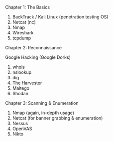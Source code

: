 Chapter 1: The Basics



1. BackTrack / Kali Linux (penetration testing OS)
2. Netcat (nc)
3. Nmap
4. Wireshark
5. tcpdump



Chapter 2: Reconnaissance



Google Hacking (Google Dorks)

1. whois
2. nslookup
3. dig
4. The Harvester
5. Maltego
6. Shodan



Chapter 3: Scanning \& Enumeration



1. Nmap (again, in-depth usage)
2. Netcat (for banner grabbing \& enumeration)
3. Nessus
4. OpenVAS
5. Nikto
